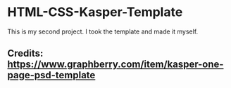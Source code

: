 # HTML-CSS-Kasper-Template
This is my second project. I took the template and made it myself.

## Credits: https://www.graphberry.com/item/kasper-one-page-psd-template